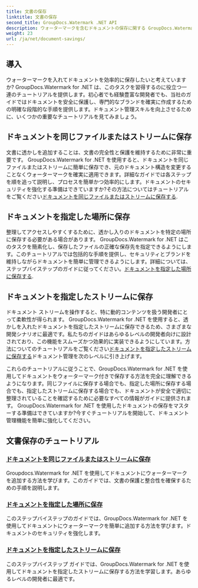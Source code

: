 ```yaml
---
title: 文書の保存
linktitle: 文書の保存
second_title: GroupDocs.Watermark .NET API
description: ウォーターマークを含むドキュメントの保存に関する GroupDocs.Watermark for .NET チュートリアルを参照してください。ドキュメントのセキュリティと管理を強化するための段階的な方法を学びます。
weight: 23
url: /ja/net/document-savings/
---
```

## 導入

ウォーターマークを入れてドキュメントを効率的に保存したいと考えていますか? GroupDocs.Watermark for .NET は、このタスクを習得するのに役立つ一連のチュートリアルを提供します。初心者でも経験豊富な開発者でも、当社のガイドではドキュメントを安全に保護し、専門的なブランドを確実に作成するための明確な段階的な手順を提供します。ドキュメント管理スキルを向上させるために、いくつかの重要なチュートリアルを見てみましょう。

## ドキュメントを同じファイルまたはストリームに保存
文書に透かしを追加することは、文書の完全性と保護を維持するために非常に重要です。 GroupDocs.Watermark for .NET を使用すると、ドキュメントを同じファイルまたはストリームに簡単に保存でき、元のドキュメント構造を変更することなくウォーターマークを確実に適用できます。詳細なガイドでは各ステップを順を追って説明し、プロセスを簡単かつ効率的にします。ドキュメントのセキュリティを強化する準備はできていますか?その方法についてはチュートリアルをご覧ください[ドキュメントを同じファイルまたはストリームに保存する](./save-document-same-file-stream/).

## ドキュメントを指定した場所に保存
整理してアクセスしやすくするために、透かし入りのドキュメントを特定の場所に保存する必要がある場合があります。 GroupDocs.Watermark for .NET はこのタスクを簡素化し、保存したファイルの正確な保存先を指定できるようにします。このチュートリアルでは包括的な手順を提供し、セキュリティとブランドを維持しながらドキュメントを簡単に管理できるようにします。詳細については、ステップバイステップのガイドに従ってください。[ドキュメントを指定した場所に保存する](./save-document-specified-location/).

## ドキュメントを指定したストリームに保存
ドキュメント ストリームを操作すると、特に動的コンテンツを扱う開発者にとって柔軟性が得られます。 GroupDocs.Watermark for .NET を使用すると、透かしを入れたドキュメントを指定したストリームに保存できるため、さまざまな開発シナリオに最適です。私たちのガイドはあらゆるレベルの開発者向けに設計されており、この機能をスムーズかつ効果的に実装できるようにしています。方法についてのチュートリアルをご覧ください[ドキュメントを指定したストリームに保存する](./save-document-specified-stream/)ドキュメント管理を次のレベルに引き上げます。

これらのチュートリアルに従うことで、GroupDocs.Watermark for .NET を使用してドキュメントをウォーターマーク付きで保存する方法を完全に理解できるようになります。同じファイルに保存する場合でも、指定した場所に保存する場合でも、指定したストリームに保存する場合でも、ドキュメントが安全で適切に整理されていることを確認するために必要なすべての情報がガイドに提供されます。 GroupDocs.Watermark for .NET を使用したドキュメントの保存をマスターする準備はできていますか?今すぐチュートリアルを開始して、ドキュメント管理機能を簡単に強化してください。

## 文書保存のチュートリアル
### [ドキュメントを同じファイルまたはストリームに保存](./save-document-same-file-stream/)
Groupdocs.Watermark for .NET を使用してドキュメントにウォーターマークを追加する方法を学びます。このガイドでは、文書の保護と整合性を確保するための手順を説明します。
### [ドキュメントを指定した場所に保存](./save-document-specified-location/)
このステップバイステップのガイドでは、GroupDocs.Watermark for .NET を使用してドキュメントにウォーターマークを簡単に追加する方法を学びます。ドキュメントのセキュリティを強化します。
### [ドキュメントを指定したストリームに保存](./save-document-specified-stream/)
このステップバイステップ ガイドでは、GroupDocs.Watermark for .NET を使用してドキュメントを指定したストリームに保存する方法を学習します。あらゆるレベルの開発者に最適です。